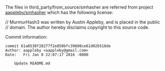 The files in third_party/from_source/smhasher are referred from project [aappleby/smhasher](https://github.com/aappleby/smhasher)
which has the following license:

// MurmurHash3 was written by Austin Appleby, and is placed in the public
// domain. The author hereby disclaims copyright to this source code.


Commit information:

```
commit 61a0530f28277f2e850bfc39600ce61d02b518de
Author: aappleby <aappleby@gmail.com>
Date:   Fri Jan 8 22:07:17 2016 -0800

    Update README.md
```
